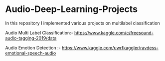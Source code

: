 # Audio-Deep-Learning-Projects
In this repository I implemented various projects on multilabel classification 

Audio Multi Label Classification:- https://www.kaggle.com/c/freesound-audio-tagging-2019/data

Audio Emotion Detection :- https://www.kaggle.com/uwrfkaggler/ravdess-emotional-speech-audio
